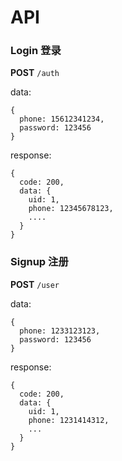 # API

### Login 登录

**POST** `/auth`

data:

```
{
  phone: 15612341234,
  password: 123456
}
```

response:

```
{
  code: 200,
  data: {
    uid: 1,
    phone: 12345678123,
    ....
  }
}
```



### Signup 注册

**POST** `/user`

data: 

```
{
  phone: 1233123123,
  password: 123456
}
```

response:

```
{
  code: 200,
  data: {
    uid: 1,
    phone: 1231414312,
    ...
  }
}
```

